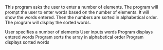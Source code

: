 This program asks the user to enter a number of elements.
The program will prompt the user to enter words based on the number of elements.
It will show the words entered. Then the numbers are sorted in alphabetical order.
The program will display the sorted words.

User specifies a number of elements
User inputs words
Program displays entered words
Program sorts the array in alphabetical order
Program displays sorted words

